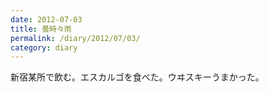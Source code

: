 ```yaml
---
date: 2012-07-03
title: 曇時々雨
permalink: /diary/2012/07/03/
category: diary
---
```


新宿某所で飲む。エスカルゴを食べた。ウヰスキーうまかった。
